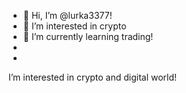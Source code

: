 - 👋 Hi, I’m @lurka3377!
- 👀 I’m interested in crypto 
- 🌱 I’m currently learning trading!
- 
- 

<!---
lurka3377/lurka3377 is a ✨ special ✨ repository because its `README.md` (this file) appears on your GitHub profile.
You can click the Preview link to take a look at your changes.
--->  I’m interested in crypto and digital world!
